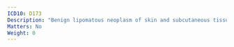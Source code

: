 ```yaml
---
ICD10: D173
Description: "Benign lipomatous neoplasm of skin and subcutaneous tissue of other and unspecified sites"
Matters: No
Weight: 0
---
```

